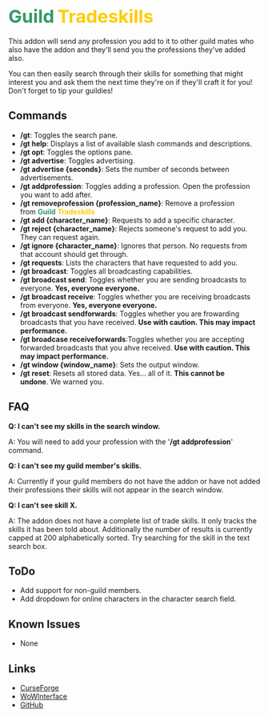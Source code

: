 <p><h1><span style="font-size: 36px; color: #339966;"><strong>Guild</strong></span>&nbsp;<span style="font-size: 36px; color: #ffcc00;"><strong>Tradeskills</strong></span></h1></p>
<p><span style="font-size: 14px;">This addon will send any profession you add to it to other guild mates who also have the addon and they'll send you the professions they've added also.</span></p>
<p><span style="font-size: 14px;">You can then easily search through their skills for something that might interest you and ask them the next time they're on if they'll craft it for you! Don't forget to tip your guildies!</span></p>
<h2>Commands</h2>
<ul>
	<li><strong>/gt</strong>: Toggles the search pane.</li>
	<li><strong>/gt help</strong>: Displays a list of available slash commands and descriptions.</li>
	<li><strong>/gt opt</strong>: Toggles the options pane.</li>
	<li><strong>/gt advertise</strong>: Toggles advertising.</li>
	<li><strong>/gt advertise {seconds}</strong>: Sets the number of seconds between advertisements.</li>
	<li><strong>/gt addprofession</strong>: Toggles adding a profession. Open the profession you want to add after.</li>
	<li><strong>/gt removeprofession {profession_name}</strong>: Remove a profession from&nbsp;<strong><span style="color: #339966;">Guild</span></strong>&nbsp;<strong><span style="color: #ffcc00;">Tradeskills</span></strong></li>
	<li><strong>/gt add {character_name}</strong>: Requests to add a specific character.</li>
	<li><strong>/gt reject {character_name}</strong>: Rejects someone's request to add you. They can request again.</li>
	<li><strong>/gt ignore {character_name}</strong>: Ignores that person. No requests from that account should get through.</li>
	<li><strong>/gt requests</strong>: Lists the characters that have requested to add you.</li>
	<li><strong>/gt broadcast</strong>: Toggles all broadcasting capabilities.</li>
	<li><strong>/gt broadcast send</strong>: Toggles whether you are sending broadcasts to everyone. <strong>Yes, everyone everyone.</strong></li>
	<li><strong>/gt broadcast receive</strong>: Toggles whether you are receiving broadcasts from everyone. <strong>Yes, everyone everyone.</strong></li>
	<li><strong>/gt broadcast sendforwards</strong>: Toggles whether you are frowarding broadcasts that you have received. <strong>Use with caution. This may impact performance.</strong></li>
	<li><strong>/gt broadcase receiveforwards</strong>:Toggles whether you are accepting forwarded broadcasts that you ahve received. <strong>Use with caution. This may impact performance.</strong>
	<li><strong>/gt window {window_name}</strong>: Sets the output window.</li>
	<li><strong>/gt reset</strong>: Resets all stored data. Yes... all of it.&nbsp;<strong>This cannot be undone</strong>.&nbsp;We warned you.</li>
</ul>
<h2>FAQ</h2>
<p><strong>Q: I can't see my skills in the search window.</strong></p>
<p>A: You will need to add your profession with the '<strong>/gt addprofession</strong>' command.</p>
<p><strong>Q: I can't see my guild member's skills.</strong></p>
<p>A: Currently if your guild members do not have the addon or have not added their professions their skills will not appear in the search window.</p>
<p><strong>Q: I can't see skill X.</strong></p>
<p>A: The addon does not have a complete list of trade skills. It only tracks the skills it has been told about. Additionally the number of results is currently capped at 200 alphabetically sorted. Try searching for the skill in the text search box.</p>
<h2>ToDo</h2>
<ul>
	<li>Add support for non-guild members.</li>
	<li>Add dropdown for online characters in the character search field.</li>
</ul>
<h2>Known Issues</h2>
<ul>
	<li>None</li>
</ul>
<h2>Links</h2>
<ul>
	<li><a href="https://www.curseforge.com/wow/addons/guild-tradeskills" target="_blank">CurseForge</a></li>
	<li><a href="https://www.wowinterface.com/downloads/info25573-GuildTradeskills.html" target="_blank">WoWInterface</a></li>
	<li><a href="https://github.com/Chalos-Atiesh/GuildTradeskills" target="_blank">GitHub</a></li>
</ul>
